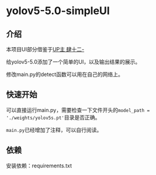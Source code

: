 # yolov5-5.0-simpleUI

## 介绍
本项目UI部分借鉴于[UP主 肆十二-](https://space.bilibili.com/161240964)

给yolov5-5.0添加了一个简单的UI，以及输出结果的展示。

修改main.py的detect函数可以用在自己的网络上。

## 快速开始
可以直接运行main.py，需要检查一下文件开头的`model_path = './weights/yolov5s.pt'`目录是否正确。

`main.py`已经增加了注释，可以自行阅读。

## 依赖
安装依赖：requirements.txt
